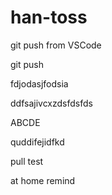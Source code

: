 # han-toss

git push from VSCode

git push

fdjodasjfodsia

ddfsajivcxzdsfdsfds

ABCDE

quddifejidfkd

pull test

at home remind